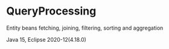 # QueryProcessing
Entity beans fetching, joining, filtering, sorting and aggregation

Java 15, Eclipse 2020-12(4.18.0)

